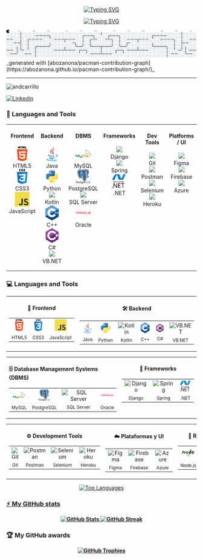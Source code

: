 <!-- Encabezado con nombre animado -->
<div align="center">
  <a href="https://git.io/typing-svg">
    <img src="https://readme-typing-svg.demolab.com?font=Tagesschrift&pause=1000&color=BB005D&background=01000600&center=true&vCenter=true&repeat=false&width=435&lines=My+name+is+Andrea+Carrillo" alt="Typing SVG" />
<!-- Subtítulo con breve descripción personal -->
<p align="center">
    <img src="https://readme-typing-svg.demolab.com?font=Tagesschrift&pause=1000&color=BB005D&background=01000600&center=true&vCenter=true&width=435&lines=A+passionate+developer+from+Costa+Rica;Just+a+novice.+Still+got+a+lot+to+learn." alt="Typing SVG" />
  </a>
</p>
</div>

<picture>
  <source media="(prefers-color-scheme: dark)" srcset="https://raw.githubusercontent.com/AndCarrillo/AndCarrillo/output/pacman-contribution-graph-dark.svg">
  <source media="(prefers-color-scheme: light)" srcset="https://raw.githubusercontent.com/AndCarrillo/AndCarrillo/output/pacman-contribution-graph.svg">
  <img alt="pacman contribution graph" src="https://raw.githubusercontent.com/AndCarrillo/AndCarrillo/output/pacman-contribution-graph.svg">
</picture>
_generated with [abozanona/pacman-contribution-graph](https://abozanona.github.io/pacman-contribution-graph/)_


<!-- Snake animation generated using Platane/snk 
<p align="center">
  <picture>
    <source media="(prefers-color-scheme: dark)" srcset="https://raw.githubusercontent.com/AndCarrillo/snk/output/github-snake-dark.svg" />
    <source media="(prefers-color-scheme: light)" srcset="https://raw.githubusercontent.com/AndCarrillo/snk/output/github-snake.svg" />
    <img alt="GitHub Snake animation" src="https://raw.githubusercontent.com/AndCarrillo/snk/output/github-snake.svg" style="max-width: 100%;" />
  </picture>
</p>
<p align="center">
  <a href="https://github.com/platane/snk?tab=readme-ov-file" target="_blank">Generado con Platane/snk</a>
</p>
-->


---

<!-- Contador de vistas -->
<p align="left"> <img src="https://komarev.com/ghpvc/?username=andcarrillo&label=Profile%20views&color=0e75b6&style=flat" alt="andcarrillo" /> 
  
[![Linkedin](https://img.shields.io/badge/-LinkedIn-blue?style=flat&logo=Linkedin&logoColor=white)](https://www.linkedin.com/in/andrea-carrillo-vlk/)
</p>

<h3>🧰 Languages and Tools</h3>

<table width="100%">
  <tr>
    <td valign="top" width="25%">
      <h4 align="center">Frontend</h4>
      <p align="center">
        <img src="https://raw.githubusercontent.com/devicons/devicon/master/icons/html5/html5-original-wordmark.svg" width="40"/><br>HTML5<br>
        <img src="https://raw.githubusercontent.com/devicons/devicon/master/icons/css3/css3-original-wordmark.svg" width="40"/><br>CSS3<br>
        <img src="https://raw.githubusercontent.com/devicons/devicon/master/icons/javascript/javascript-original.svg" width="40"/><br>JavaScript
      </p>
    </td>
    <td valign="top" width="25%">
      <h4 align="center">Backend</h4>
      <p align="center">
        <img src="https://raw.githubusercontent.com/devicons/devicon/master/icons/java/java-original.svg" width="40"/><br>Java<br>
        <img src="https://raw.githubusercontent.com/devicons/devicon/master/icons/python/python-original.svg" width="40"/><br>Python<br>
        <img src="https://www.vectorlogo.zone/logos/kotlinlang/kotlinlang-icon.svg" width="40"/><br>Kotlin<br>
        <img src="https://raw.githubusercontent.com/devicons/devicon/master/icons/cplusplus/cplusplus-original.svg" width="40"/><br>C++<br>
        <img src="https://raw.githubusercontent.com/devicons/devicon/master/icons/csharp/csharp-original.svg" width="40"/><br>C#<br>
        <img src="https://upload.wikimedia.org/wikipedia/commons/4/40/VB.NET_Logo.svg" width="40"/><br>VB.NET
      </p>
    </td>
    <td valign="top" width="25%">
      <h4 align="center">DBMS</h4>
      <p align="center">
        <img src="https://raw.githubusercontent.com/devicons/devicon/master/icons/mysql/mysql-original-wordmark.svg" width="40"/><br>MySQL<br>
        <img src="https://raw.githubusercontent.com/devicons/devicon/master/icons/postgresql/postgresql-original-wordmark.svg" width="40"/><br>PostgreSQL<br>
        <img src="https://www.svgrepo.com/show/303229/microsoft-sql-server-logo.svg" width="40"/><br>SQL Server<br>
        <img src="https://raw.githubusercontent.com/devicons/devicon/master/icons/oracle/oracle-original.svg" width="40"/><br>Oracle
      </p>
    </td>
    <td valign="top" width="25%">
      <h4 align="center">Frameworks</h4>
      <p align="center">
        <img src="https://cdn.worldvectorlogo.com/logos/django.svg" width="40"/><br>Django<br>
        <img src="https://www.vectorlogo.zone/logos/springio/springio-icon.svg" width="40"/><br>Spring<br>
        <img src="https://raw.githubusercontent.com/devicons/devicon/master/icons/dot-net/dot-net-original-wordmark.svg" width="40"/><br>.NET
      </p>
    </td>
    <td valign="top" width="25%">
      <h4 align="center">Dev Tools</h4>
      <p align="center">
        <img src="https://www.vectorlogo.zone/logos/git-scm/git-scm-icon.svg" width="40"/><br>Git<br>
        <img src="https://www.vectorlogo.zone/logos/getpostman/getpostman-icon.svg" width="40"/><br>Postman<br>
        <img src="https://raw.githubusercontent.com/detain/svg-logos/780f25886640cef088af994181646db2f6b1a3f8/svg/selenium-logo.svg" width="40"/><br>Selenium<br>
        <img src="https://www.vectorlogo.zone/logos/heroku/heroku-icon.svg" width="40"/><br>Heroku
      </p>
    </td>
    <td valign="top" width="25%">
      <h4 align="center">Platforms / UI</h4>
      <p align="center">
        <img src="https://www.vectorlogo.zone/logos/figma/figma-icon.svg" width="40"/><br>Figma<br>
        <img src="https://www.vectorlogo.zone/logos/firebase/firebase-icon.svg" width="40"/><br>Firebase<br>
        <img src="https://www.vectorlogo.zone/logos/microsoft_azure/microsoft_azure-icon.svg" width="40"/><br>Azure
      </p>
    </td>
    <td valign="top" width="25%">
      <h4 align="center">Runtimes / No-Code</h4>
      <p align="center">
        <img src="https://raw.githubusercontent.com/devicons/devicon/master/icons/nodejs/nodejs-original-wordmark.svg" width="40"/><br>Node.js<br>
        <img src="https://cdn.worldvectorlogo.com/logos/arduino-1.svg" width="40"/><br>Arduino<br>
        <img src="https://assets-global.website-files.com/6113b72e6b12194c2b9a7af3/641c46028d3011cc9f69e68e_flutterflow-logo.png" width="40"/><br>FlutterFlow
      </p>
  </tr>
</table>




<h3>💻 Languages and Tools</h3>
<table align="center">
  <tr>
    <!-- Frontend -->
    <td valign="top">
      <h4 align="center">🎨 Frontend</h4>
      <table>
        <tr>
          <td align="center"><img src="https://raw.githubusercontent.com/devicons/devicon/master/icons/html5/html5-original-wordmark.svg" width="32" alt="HTML5"><br><sub>HTML5</sub></td>
          <td align="center"><img src="https://raw.githubusercontent.com/devicons/devicon/master/icons/css3/css3-original-wordmark.svg" width="32" alt="CSS3"><br><sub>CSS3</sub></td>
          <td align="center"><img src="https://raw.githubusercontent.com/devicons/devicon/master/icons/javascript/javascript-original.svg" width="32" alt="JavaScript"><br><sub>JavaScript</sub></td>
        </tr>
      </table>
    </td>
    <!-- Backend -->
    <td valign="top">
      <h4 align="center">🛠️ Backend</h4>
      <table>
        <tr>
          <td align="center"><img src="https://raw.githubusercontent.com/devicons/devicon/master/icons/java/java-original.svg" width="32" alt="Java"><br><sub>Java</sub></td>
          <td align="center"><img src="https://raw.githubusercontent.com/devicons/devicon/master/icons/python/python-original.svg" width="32" alt="Python"><br><sub>Python</sub></td>
          <td align="center"><img src="https://www.vectorlogo.zone/logos/kotlinlang/kotlinlang-icon.svg" width="32" alt="Kotlin"><br><sub>Kotlin</sub></td>
          <td align="center"><img src="https://raw.githubusercontent.com/devicons/devicon/master/icons/cplusplus/cplusplus-original.svg" width="32" alt="C++"><br><sub>C++</sub></td>
          <td align="center"><img src="https://raw.githubusercontent.com/devicons/devicon/master/icons/csharp/csharp-original.svg" width="32" alt="C#"><br><sub>C#</sub></td>
          <td align="center"><img src="https://upload.wikimedia.org/wikipedia/commons/4/40/VB.NET_Logo.svg" width="32" alt="VB.NET"><br><sub>VB.NET</sub></td>
        </tr>
      </table>
    </td>
  </tr>
</table>

<table align="center">
  <tr>
    <!-- Tabla de DBMS -->
    <td valign="top">
      <h4 align="left">🗄️ Database Management Systems (DBMS)</h4>
      <table>
        <tr>
          <td align="center"><img src="https://raw.githubusercontent.com/devicons/devicon/master/icons/mysql/mysql-original-wordmark.svg" width="32" alt="MySQL"><br><sub>MySQL</sub></td>
          <td align="center"><img src="https://raw.githubusercontent.com/devicons/devicon/master/icons/postgresql/postgresql-original-wordmark.svg" width="32" alt="PostgreSQL"><br><sub>PostgreSQL</sub></td>
          <td align="center"><img src="https://www.svgrepo.com/show/303229/microsoft-sql-server-logo.svg" width="32" alt="SQL Server"><br><sub>SQL Server</sub></td>
          <td align="center"><img src="https://raw.githubusercontent.com/devicons/devicon/master/icons/oracle/oracle-original.svg" width="32" alt="Oracle"><br><sub>Oracle</sub></td>
        </tr>
      </table>
    </td>
    <!-- Tabla de Frameworks -->
    <td valign="top">
      <h4 align="center">🧱 Frameworks</h4>
      <table>
        <tr>
          <td align="center"><img src="https://cdn.worldvectorlogo.com/logos/django.svg" width="32" alt="Django"><br><sub>Django</sub></td>
          <td align="center"><img src="https://www.vectorlogo.zone/logos/springio/springio-icon.svg" width="32" alt="Spring"><br><sub>Spring</sub></td>
          <td align="center"><img src="https://raw.githubusercontent.com/devicons/devicon/master/icons/dot-net/dot-net-original-wordmark.svg" width="32" alt=".NET"><br><sub>.NET</sub></td>
        </tr>
      </table>
    </td>
  </tr>
</table>

<table align="center">
  <tr>
    <!-- Herramientas de desarrollo -->
    <td valign="top">
      <h4 align="center">⚙️ Development Tools</h4>
      <table>
        <tr>
          <td align="center"><img src="https://www.vectorlogo.zone/logos/git-scm/git-scm-icon.svg" width="32" alt="Git"><br><sub>Git</sub></td>
          <td align="center"><img src="https://www.vectorlogo.zone/logos/getpostman/getpostman-icon.svg" width="32" alt="Postman"><br><sub>Postman</sub></td>
          <td align="center"><img src="https://raw.githubusercontent.com/detain/svg-logos/780f25886640cef088af994181646db2f6b1a3f8/svg/selenium-logo.svg" width="32" alt="Selenium"><br><sub>Selenium</sub></td>
          <td align="center"><img src="https://www.vectorlogo.zone/logos/heroku/heroku-icon.svg" width="32" alt="Heroku"><br><sub>Heroku</sub></td>
        </tr>
      </table>
    </td>
    <!-- Plataformas y UI/UX -->
    <td valign="top">
      <h4 align="center">☁️ Plataformas y UI</h4>
      <table>
        <tr>
          <td align="center"><img src="https://www.vectorlogo.zone/logos/figma/figma-icon.svg" width="32" alt="Figma"><br><sub>Figma</sub></td>
          <td align="center"><img src="https://www.vectorlogo.zone/logos/firebase/firebase-icon.svg" width="32" alt="Firebase"><br><sub>Firebase</sub></td>
          <td align="center"><img src="https://www.vectorlogo.zone/logos/microsoft_azure/microsoft_azure-icon.svg" width="32" alt="Azure"><br><sub>Azure</sub></td>
        </tr>
      </table>
    </td>
    <!-- Runtimes y no-code -->
    <td valign="top">
      <h4 align="center">🔧 Runtimes / No-Code</h4>
      <table>
        <tr>
          <td align="center"><img src="https://raw.githubusercontent.com/devicons/devicon/master/icons/nodejs/nodejs-original-wordmark.svg" width="32" alt="Node.js"><br><sub>Node.js</sub></td>
          <td align="center"><img src="https://cdn.worldvectorlogo.com/logos/arduino-1.svg" width="32" alt="Arduino"><br><sub>Arduino</sub></td>
          <td align="center"><img src="https://assets-global.website-files.com/6113b72e6b12194c2b9a7af3/641c46028d3011cc9f69e68e_flutterflow-logo.png" width="32" alt="FlutterFlow"><br><sub>FlutterFlow</sub></td>
        </tr>
      </table>
    </td>
  </tr>
</table>


<p align="center">
  <!-- Lenguajes más usados -->
  <a href="https://github.com/anuraghazra/github-readme-stats?tab=readme-ov-file#top-languages-card">
  <img height="140px" src="https://github-readme-stats.vercel.app/api/top-langs?username=andcarrillo&show_icons=true&locale=en&hide_title=true&layout=compact&theme=algolia&bg_color=30,bb005d88,bb005d22,00000000" alt="Top Languages" />
  </p>

<!-- Sección de Estadísticas GitHub -->
  <h3>⚡ <b>My GitHub stats</h3>
  <p align="center">
    <!-- Estadísticas generales -->
    <a href="https://github.com/anuraghazra/github-readme-stats" target="_blank">
      <img height="150px" src="https://github-readme-stats.vercel.app/api?username=andcarrillo&show_icons=true&hide_title=true&locale=en&theme=algolia&bg_color=30,bb005d88,bb005d22,00000000" alt="GitHub Stats"/>
    </a>
    <!-- Racha de contribuciones -->
    <a href="https://git.io/streak-stats" target="_blank">
      <img height="150px" src="https://streak-stats.demolab.com?user=andCarrillo&theme=algolia&border_radius=6&background=30,BB005D88,BB005D22,00000000&border=FFFFFF" alt="GitHub Streak" />
    </a>
  </p>


<!-- Sección de Trofeos de GitHub -->
<h3>🏆 <b> My GitHub awards</h3>
  <!-- Imagen de trofeos filtrada y centrada -->
  <p align="center">
    <a href="https://github.com/ryo-ma/github-profile-trophy">
      <img src="https://github-profile-trophy.vercel.app/?username=andcarrillo&theme=algolia&margin-w=5&rank=SECRET,S,A,B" alt="GitHub Trophies" />
    </a>
  </p>

